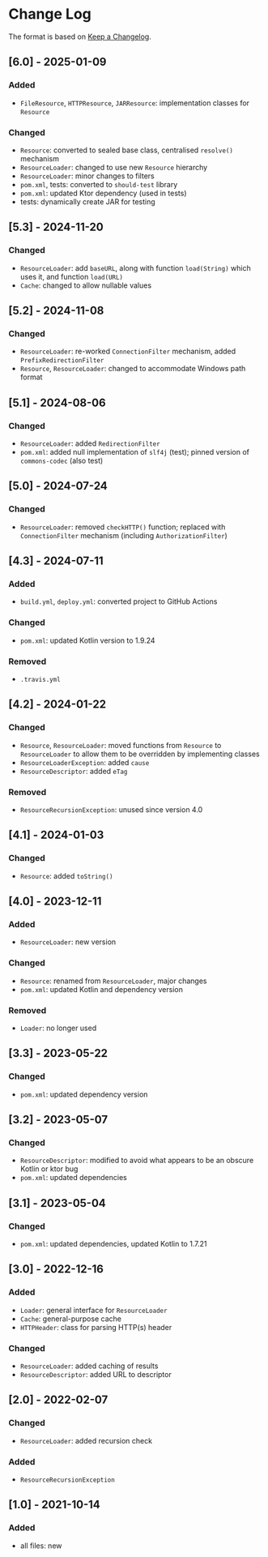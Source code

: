 # Change Log

The format is based on [Keep a Changelog](http://keepachangelog.com/).

## [6.0] - 2025-01-09
### Added
- `FileResource`, `HTTPResource`, `JARResource`: implementation classes for `Resource`
### Changed
- `Resource`: converted to sealed base class, centralised `resolve()` mechanism
- `ResourceLoader`: changed to use new `Resource` hierarchy
- `ResourceLoader`: minor changes to filters
- `pom.xml`, tests: converted to `should-test` library
- `pom.xml`: updated Ktor dependency (used in tests)
- tests: dynamically create JAR for testing

## [5.3] - 2024-11-20
### Changed
- `ResourceLoader`: add `baseURL`, along with function `load(String)` which uses it, and function `load(URL)`
- `Cache`: changed to allow nullable values

## [5.2] - 2024-11-08
### Changed
- `ResourceLoader`: re-worked `ConnectionFilter` mechanism, added `PrefixRedirectionFilter`
- `Resource`, `ResourceLoader`: changed to accommodate Windows path format

## [5.1] - 2024-08-06
### Changed
- `ResourceLoader`: added `RedirectionFilter`
- `pom.xml`: added null implementation of `slf4j` (test); pinned version of `commons-codec` (also test)

## [5.0] - 2024-07-24
### Changed
- `ResourceLoader`: removed `checkHTTP()` function; replaced with `ConnectionFilter` mechanism (including
  `AuthorizationFilter`)

## [4.3] - 2024-07-11
### Added
- `build.yml`, `deploy.yml`: converted project to GitHub Actions
### Changed
- `pom.xml`: updated Kotlin version to 1.9.24
### Removed
- `.travis.yml`

## [4.2] - 2024-01-22
### Changed
- `Resource`, `ResourceLoader`: moved functions from `Resource` to `ResourceLoader` to allow them to be overridden by
  implementing classes
- `ResourceLoaderException`: added `cause`
- `ResourceDescriptor`: added `eTag`
### Removed
- `ResourceRecursionException`: unused since version 4.0

## [4.1] - 2024-01-03
### Changed
- `Resource`: added `toString()`

## [4.0] - 2023-12-11
### Added
- `ResourceLoader`: new version
### Changed
- `Resource`: renamed from `ResourceLoader`, major changes
- `pom.xml`: updated Kotlin and dependency version
### Removed
- `Loader`: no longer used

## [3.3] - 2023-05-22
### Changed
- `pom.xml`: updated dependency version

## [3.2] - 2023-05-07
### Changed
- `ResourceDescriptor`: modified to avoid what appears to be an obscure Kotlin or ktor bug
- `pom.xml`: updated dependencies

## [3.1] - 2023-05-04
### Changed
- `pom.xml`: updated dependencies, updated Kotlin to 1.7.21

## [3.0] - 2022-12-16
### Added
- `Loader`: general interface for `ResourceLoader`
- `Cache`: general-purpose cache
- `HTTPHeader`: class for parsing HTTP(s) header
### Changed
- `ResourceLoader`: added caching of results
- `ResourceDescriptor`: added URL to descriptor

## [2.0] - 2022-02-07
### Changed
- `ResourceLoader`: added recursion check
### Added
- `ResourceRecursionException`

## [1.0] - 2021-10-14
### Added
- all files: new
